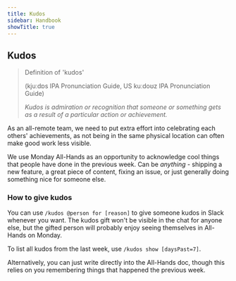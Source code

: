 ```yaml
---
title: Kudos
sidebar: Handbook
showTitle: true
---
```


## Kudos

> Definition of 'kudos'
>
> (kjuːdɒs IPA Pronunciation Guide, US kuːdoʊz IPA Pronunciation Guide)
> 
> _Kudos is admiration or recognition that someone or something gets as a result of a particular action or achievement._

As an all-remote team, we need to put extra effort into celebrating each others' achievements, as not being in the same physical location can often make good work less visible. 

We use Monday All-Hands as an opportunity to acknowledge cool things that people have done in the previous week. Can be _anything_ - shipping a new feature, a great piece of content, fixing an issue, or just generally doing something nice for someone else. 

### How to give kudos

You can use `/kudos @person for [reason]` to give someone kudos in Slack whenever you want. The kudos gift won't be visible in the chat for anyone else, but the gifted person will probably enjoy seeing themselves in All-Hands on Monday. 

To list all kudos from the last week, use `/kudos show [daysPast=7]`.

Alternatively, you can just write directly into the All-Hands doc, though this relies on you remembering things that happened the previous week. 
